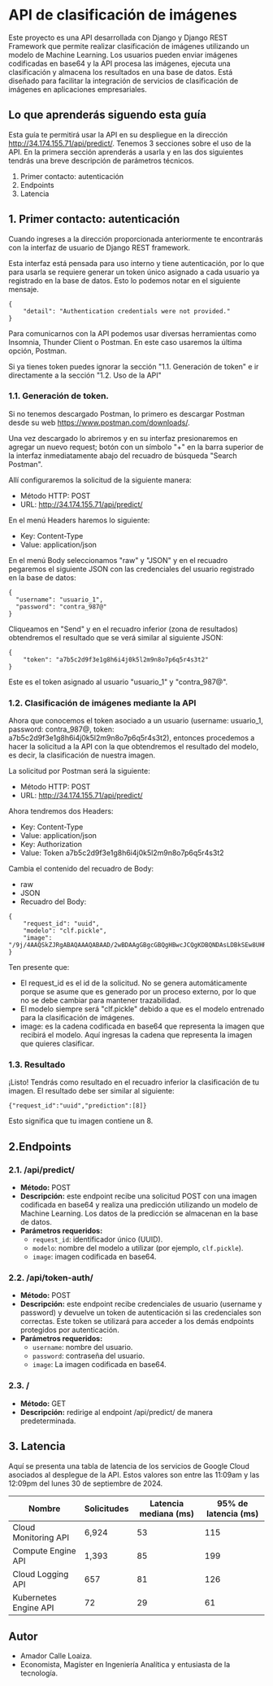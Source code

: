 # API de clasificación de imágenes
Este proyecto es una API desarrollada con Django y Django REST Framework que permite realizar clasificación de imágenes utilizando un modelo de Machine Learning. Los usuarios pueden enviar imágenes codificadas en base64 y la API procesa las imágenes, ejecuta una clasificación y almacena los resultados en una base de datos. Está diseñado para facilitar la integración de servicios de clasificación de imágenes en aplicaciones empresariales.

## Lo que aprenderás siguendo esta guía
Esta guía te permitirá usar la API en su despliegue en la dirección http://34.174.155.71/api/predict/. Tenemos 3 secciones sobre el uso de la API. En la primera sección aprenderás a usarla y en las dos siguientes tendrás una breve descripción de parámetros técnicos.
1. Primer contacto: autenticación
2. Endpoints
3. Latencia

## 1. Primer contacto: autenticación
Cuando ingreses a la dirección proporcionada anteriormente te encontrarás con la interfaz de usuario de Django REST framework.

Esta interfaz está pensada para uso interno y tiene autenticación, por lo que para usarla se requiere generar un token único asignado a cada usuario ya registrado en la base de datos. Esto lo podemos notar en el siguiente mensaje.
```
{
    "detail": "Authentication credentials were not provided."
}
```

Para comunicarnos con la API podemos usar diversas herramientas como Insomnia, Thunder Client o Postman. En este caso usaremos la última opción, Postman.

Si ya tienes token puedes ignorar la sección "1.1. Generación de token" e ir directamente a la sección "1.2. Uso de la API"

### 1.1. Generación de token.

Si no tenemos descargado Postman, lo primero es descargar Postman desde su web https://www.postman.com/downloads/.

Una vez descargado lo abriremos y en su interfaz presionaremos en agregar un nuevo request; botón con un símbolo "+" en la barra superior de la interfaz inmediatamente abajo del recuadro de búsqueda "Search Postman".

Allí configuraremos la solicitud de la siguiente manera:
* Método HTTP: POST
* URL: http://34.174.155.71/api/predict/

En el menú Headers haremos lo siguiente:
* Key: Content-Type
* Value: application/json

En el menú Body seleccionamos "raw" y "JSON" y en el recuadro pegaremos el siguiente JSON con las credenciales del usuario registrado en la base de datos:
```
{
  "username": "usuario_1",
  "password": "contra_987@"
}
```

Cliqueamos en "Send" y en el recuadro inferior (zona de resultados) obtendremos el resultado que se verá similar al siguiente JSON:

```
{
    "token": "a7b5c2d9f3e1g8h6i4j0k5l2m9n8o7p6q5r4s3t2"
}
```
Este es el token asignado al usuario "usuario_1" y "contra_987@".

### 1.2. Clasificación de imágenes mediante la API

Ahora que conocemos el token asociado a un usuario (username: usuario_1, password: contra_987@, token: a7b5c2d9f3e1g8h6i4j0k5l2m9n8o7p6q5r4s3t2), entonces procedemos a hacer la solicitud a la API con la que obtendremos el resultado del modelo, es decir, la clasificación de nuestra imagen.

La solicitud por Postman será la siguiente:
* Método HTTP: POST
* URL: http://34.174.155.71/api/predict/

Ahora tendremos dos Headers:
* Key: Content-Type
* Value: application/json
* Key: Authorization
* Value: Token a7b5c2d9f3e1g8h6i4j0k5l2m9n8o7p6q5r4s3t2

Cambia el contenido del recuadro de Body:
* raw
* JSON
* Recuadro del Body:
```
{
    "request_id": "uuid",
    "modelo": "clf.pickle",
    "image": "/9j/4AAQSkZJRgABAQAAAQABAAD/2wBDAAgGBgcGBQgHBwcJCQgKDBQNDAsLDBkSEw8UHRofHh0aHBwgJC4nICIsIxwcKDcpLDAxNDQ0Hyc5PTgyPC4zNDL/wAALCAAIAAgBAREA/8QAHwAAAQUBAQEBAQEAAAAAAAAAAAECAwQFBgcICQoL/8QAtRAAAgEDAwIEAwUFBAQAAAF9AQIDAAQRBRIhMUEGE1FhByJxFDKBkaEII0KxwRVS0fAkM2JyggkKFhcYGRolJicoKSo0NTY3ODk6Q0RFRkdISUpTVFVWV1hZWmNkZWZnaGlqc3R1dnd4eXqDhIWGh4iJipKTlJWWl5iZmqKjpKWmp6ipqrKztLW2t7i5usLDxMXGx8jJytLT1NXW19jZ2uHi4+Tl5ufo6erx8vP09fb3+Pn6/9oACAEBAAA/AOYitTJ8BgJYkn8tZJ4maMLFEpnC5EhXJnBVh5YYZR884Ar/2Q=="
}
```
Ten presente que:
* El request_id es el id de la solicitud. No se genera automáticamente porque se asume que es generado por un proceso externo, por lo que no se debe cambiar para mantener trazabilidad.
* El modelo siempre será "clf.pickle" debido a que es el modelo entrenado para la clasificación de imágenes.
*  image: es la cadena codificada en base64 que representa la imagen que recibirá el modelo. Aquí ingresas la cadena que representa la imagen que quieres clasificar.

### 1.3. Resultado
¡Listo! Tendrás como resultado en el recuadro inferior la clasificación de tu imagen. El resultado debe ser similar al siguiente:

```
{"request_id":"uuid","prediction":[8]}
```

Esto significa que tu imagen contiene un 8.

## 2.Endpoints
### 2.1. **/api/predict/**
- **Método:** POST
- **Descripción:** este endpoint recibe una solicitud POST con una imagen codificada en base64 y realiza una predicción utilizando un modelo de Machine Learning. Los datos de la predicción se almacenan en la base de datos.
- **Parámetros requeridos:**
  - `request_id`: identificador único (UUID).
  - `modelo`: nombre del modelo a utilizar (por ejemplo, `clf.pickle`).
  - `image`: imagen codificada en base64.

### 2.2. **/api/token-auth/**
- **Método:** POST
- **Descripción:** este endpoint recibe credenciales de usuario (username y password) y devuelve un token de autenticación si las credenciales son correctas. Este token se utilizará para acceder a los demás endpoints protegidos por autenticación.
- **Parámetros requeridos:**
  - `username`: nombre del usuario.
  - `password`: contraseña del usuario.
  - `image`: La imagen codificada en base64.

### 2.3. **/**
- **Método:** GET
- **Descripción:** redirige al endpoint /api/predict/ de manera predeterminada.


## 3. Latencia
Aquí se presenta una tabla de latencia de los servicios de Google Cloud asociados al desplegue de la API. Estos valores son entre las 11:09am y las 12:09pm del lunes 30 de septiembre de 2024.

| Nombre                    | Solicitudes | Latencia mediana (ms) | 95% de latencia (ms) |
|---------------------------|-------------|-----------------------|----------------------|
| Cloud Monitoring API       | 6,924       | 53                    | 115                  |
| Compute Engine API         | 1,393       | 85                    | 199                  |
| Cloud Logging API          | 657         | 81                    | 126                  |
| Kubernetes Engine API      | 72          | 29                    | 61                   |


## Autor
* Amador Calle Loaiza.
* Economista, Magíster en Ingeniería Analítica y entusiasta de la tecnología.